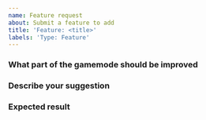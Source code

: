 ```yaml
---
name: Feature request
about: Submit a feature to add
title: 'Feature: <title>'
labels: 'Type: Feature'
---
```


### What part of the gamemode should be improved
<!-- Content, Flags, UI, Entities, Items, etc. -->

### Describe your suggestion
<!-- Give a clear suggestion of what you are suggesting. -->

<!--

> Please don't give us vague suggestions such as "add new combine flag", explain it further such as what would the flag do.
> Think: How does it work? What is the expected outcome?

-->

### Expected result
<!-- Describe how the end result should look like and work. -->